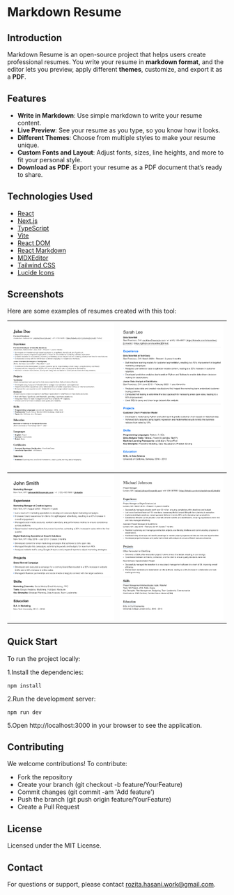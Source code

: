 # Markdown Resume

## Introduction
Markdown Resume is an open-source project that helps users create professional resumes. You write your resume in **markdown format**, and the editor lets you preview, apply different **themes**, customize, and export it as a **PDF**.

## Features
- **Write in Markdown**: Use simple markdown to write your resume content.
- **Live Preview**: See your resume as you type, so you know how it looks.
- **Different Themes**: Choose from multiple styles to make your resume unique.
- **Custom Fonts and Layout**: Adjust fonts, sizes, line heights, and more to fit your personal style.
- **Download as PDF**: Export your resume as a PDF document that’s ready to share.

## Technologies Used
- [React](https://react.dev/)
- [Next.js](https://nextjs.org/)
- [TypeScript](https://www.typescriptlang.org/)
- [Vite](https://vitejs.dev/)
- [React DOM](https://reactjs.org/docs/react-dom.html)
- [React Markdown](https://github.com/remarkjs/react-markdown)
- [MDXEditor](https://github.com/mdxeditor/editor)
- [Tailwind CSS](https://tailwindcss.com/)
- [Lucide Icons](https://lucide.dev/)

## Screenshots
Here are some examples of resumes created with this tool:

| ![Resume Example](/public/screenshots/mashhad-resume.png) | ![Resume Example](/public/screenshots/isfahan-resume.png) |
|-----------------------------------------------------------|-----------------------------------------------------------|
| ![Resume Example](/public/screenshots/tehran-resume.png)  | ![Resume Example](/public/screenshots/shiraz-resume.png)  |

## Quick Start
To run the project locally:

1.Install the dependencies:

```
npm install
```

2.Run the development server:

```
npm run dev
```

5.Open http://localhost:3000 in your browser to see the application.

## Contributing
We welcome contributions! To contribute:
- Fork the repository
- Create your branch (git checkout -b feature/YourFeature)
- Commit changes (git commit -am 'Add feature')
- Push the branch (git push origin feature/YourFeature)
- Create a Pull Request

## License
Licensed under the MIT License.

## Contact
For questions or support, please contact [rozita.hasani.work@gmail.com](mailto:rozita.hasani.work@gmail.com).